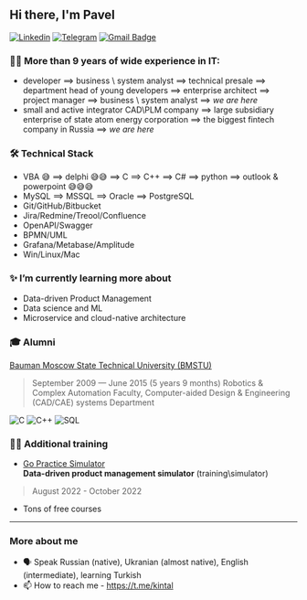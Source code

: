 ## Hi there, I'm Pavel
[![Linkedin](https://img.shields.io/badge/-LinkedIn-051357?style=for-the-badge&logo=Linkedin&logoColor=white)](https://www.linkedin.com/in/pavel-yudakov/)
[![Telegram](https://img.shields.io/badge/-Telegram-051357?style=for-the-badge&logo=Telegram&logoColor=white)](https://t.me/kintal)
[![Gmail Badge](https://img.shields.io/badge/-GMail-051357?style=for-the-badge&logo=GMail&logoColor=white)](mailto:yudakof+github@gmail.com)

### 👨‍💻 More than **9 years** of wide experience in IT:
- developer ⟹ business \ system analyst ⟹ technical presale ⟹ department head of young developers ⟹ enterprise architect ⟹ project manager ⟹ business \ system analyst ⟹ *we are here*
- small and active integrator CAD\PLM company ⟹ large subsidiary enterprise of state atom energy corporation ⟹ the biggest fintech company in Russia ⟹ *we are here*

### 🛠 Technical Stack
* VBA 😅 ⟹ delphi 😅😅 ⟹ C ⟹ C++ ⟹ C# ⟹ python ⟹ outlook & powerpoint 😅😅😅
* MySQL ⟹ MSSQL ⟹ Oracle ⟹ PostgreSQL
* Git/GitHub/Bitbucket
* Jira/Redmine/Treool/Confluence
* OpenAPI/Swagger
* BPMN/UML
* Grafana/Metabase/Amplitude
* Win/Linux/Mac

### ✨ I’m currently learning more about
* Data-driven Product Management
* Data science and ML
* Microservice and cloud-native architecture

### 🎓 Alumni
[Bauman Moscow State Technical University (BMSTU)](https://bmstu.ru/)
> September 2009 — June 2015 (5 years 9 months)
Robotics & Complex Automation Faculty, Computer-aided Design & Engineering (CAD/CAE) systems Department

![C](https://img.shields.io/badge/-C-333333?style=flat&logo=c&logoColor=00599C)
![C++](https://img.shields.io/badge/-C++-333333?style=flat&logo=c%2B%2B&logoColor=00599C)
![SQL](https://img.shields.io/badge/-SQL-333333?style=flat&logo=mysql&logoColor=FFFFFF)

### 👨‍🏫 Additional training
* [Go Practice Simulator](https://gopractice.ru/)  
**Data-driven product management simulator** (training\simulator)
> August 2022 - October 2022

* Tons of free courses 

***
### More about me
- 🗣 Speak Russian (native), Ukranian (almost native), English (intermediate), learning Turkish
- 📫 How to reach me - https://t.me/kintal
